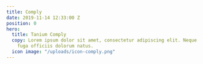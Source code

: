 ```yaml
---
title: Comply
date: 2019-11-14 12:33:00 Z
position: 0
hero:
  title: Tanium Comply
  copy: Lorem ipsum dolor sit amet, consectetur adipiscing elit. Neque itaque, molestiae
    fuga officiis dolorum natus.
  icon image: "/uploads/icon-comply.png"
---
```


